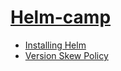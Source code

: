 # [Helm-camp](https://helm.sh/docs/intro/)

- [Installing Helm](https://helm.sh/docs/intro/install/)
- [Version Skew Policy](https://helm.sh/docs/topics/version_skew/)
